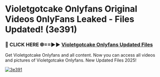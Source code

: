 # Violetgotcake Onlyfans Original Videos 0nlyFans Leaked - Files Updated! (3e391)

<h3>🔴 CLICK HERE 🌐==►► <a href="https://tinyurl.com/2m67pmp6" rel="nofollow">Violetgotcake Onlyfans Updated Files</a></h3>

Get Violetgotcake Onlyfans and all content. Now you can access all videos and pictures of Violetgotcake Onlyfans. New Updated Files 2025!

[![3e391](https://i.imgur.com/H4QAA4z.gif)](https://tinyurl.com/2m67pmp6)